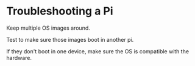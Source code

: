 # Troubleshooting a Pi

Keep multiple OS images around. 

Test to make sure those images boot in another pi.

If they don't boot in one device, make sure the OS is compatible with the hardware. 
